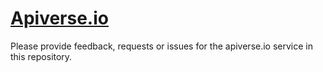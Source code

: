 # [Apiverse.io](https://apiverse.io)

Please provide feedback, requests or issues for the apiverse.io service in this repository.
